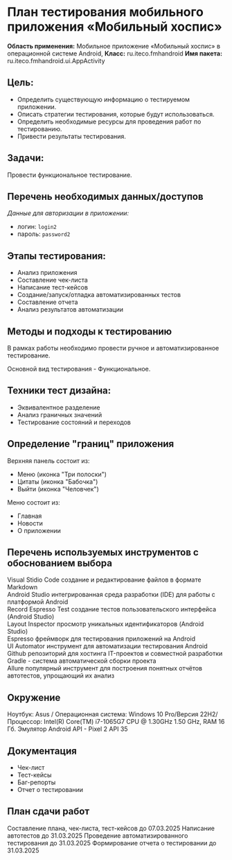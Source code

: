 # План тестирования мобильного приложения «Мобильный хоспис»

**Область применения:** Мобильное приложение «Мобильный хоспис» в операционной системе Android,
**Класс:** ru.iteco.fmhandroid
**Имя пакета:** ru.iteco.fmhandroid.ui.AppActivity

## Цель: 
- Определить существующую информацию о тестируемом приложении.
- Описать стратегии тестирования, которые будут использоваться.
- Определить необходимые ресурсы для проведения работ по тестированию.
- Привести результаты тестирования.

## Задачи: 
Провести функциональное тестирование.

## Перечень необходимых данных/доступов
*Данные для авторизации в приложении:*
- логин: `login2`
- пароль: `password2`

## Этапы тестирования:
- Анализ приложения
- Составление чек-листа
- Написание тест-кейсов
- Создание/запуск/отладка автоматизированных тестов
- Составление отчета
- Анализ результатов автоматизации

## Методы и подходы к тестированию
В рамках работы необходимо провести ручное и автоматизированное тестирование.

Основной вид тестирования - Функциональное.

## Техники тест дизайна:
- Эквивалентное разделение
- Анализ граничных значений
- Тестирование состояний и переходов

## Определение "границ" приложения

Верхняя панель состоит из:

- Меню (иконка "Три полоски") 
- Цитаты (иконка "Бабочка") 
- Выйти (иконка "Человчек")

Меню состоит из:
- Главная
- Новости
- О приложении

## Перечень используемых инструментов с обоснованием выбора
Visual Stidio Code создание и редактирование файлов в формате Markdown  
Android Studio интегрированная среда разработки (IDE) для работы с платформой Android  
Record Espresso Test создание тестов пользовательского интерфейса (Android Studio)  
Layout Inspector просмотр уникальных идентификаторов (Android Studio)  
Espresso фреймворк для тестирования приложений на Android  
UI Automator инструмент для автоматизации тестирования Android  
Github репозиторий для хостинга IT-проектов и совместной разработки  
Gradle - система автоматической сборки проекта  
Allure популярный инструмент для построения понятных отчётов автотестов, упрощающий их анализ  

## Окружение
Ноутбук: Asus / Операционная система: Windows 10 Pro/Версия 22H2/ Процессор: Intel(R) Core(TM) i7-1065G7 CPU @ 1.30GHz   1.50 GHz, RAM 16 Гб.
Эмулятор Android API - Pixel 2 API 35

## Документация
- Чек-лист
- Тест-кейсы
- Баг-репорты
- Отчет о тестировании

## План сдачи работ
Составление плана, чек-листа, тест-кейсов до 07.03.2025
Написание автотестов до 31.03.2025
Проведение автоматизированного тестирования до 31.03.2025
Формирование отчета о тестировании до 31.03.2025
